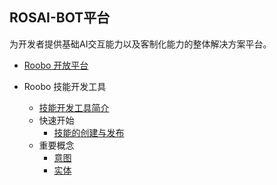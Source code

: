## ROSAI-BOT平台
为开发者提供基础AI交互能力以及客制化能力的整体解决方案平台。

* [Roobo 开放平台](README.md)

* Roobo 技能开发工具
  * [技能开发工具简介](2-RosAiDocument/1-SkillsKit/platform-introduction.md)
  * 快速开始
    * [技能的创建与发布](2-RosAiDocument/1-SkillsKit/getting-started/creat-and-publish.md)
  * 重要概念
    * [意图](2-RokidDocument/1-SkillsKit/important-concept/intend.md)
    * [实体](2-RokidDocument/1-SkillsKit/important-concept/entity.md)
